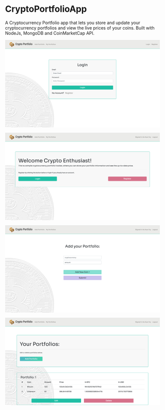 # CryptoPortfolioApp
A Cryptocurrency Portfolio app that lets you store and update your cryptocurrency portfolios and view the live prices of your coins. Built with NodeJs, MongoDB and CoinMarketCap API.

![alt text](https://github.com/bgorchu/CryptoPortfolioApp/blob/master/screenshots/loginscreen.png "Login Screen")

![alt text](https://github.com/bgorchu/CryptoPortfolioApp/blob/master/screenshots/landingscreen.png "Landing Screen")

![alt text](https://github.com/bgorchu/CryptoPortfolioApp/blob/master/screenshots/inputscreen.png "Input Screen")

![alt text](https://github.com/bgorchu/CryptoPortfolioApp/blob/master/screenshots/editscreen.png "Edit Screen")


